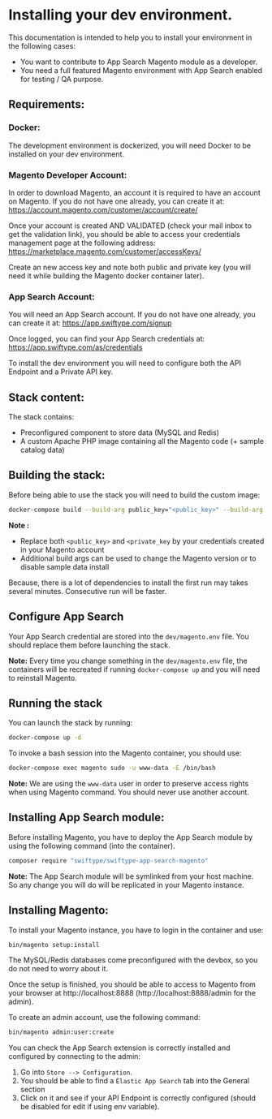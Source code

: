 # Installing your dev environment.

This documentation is intended to help you to install your environment in the following cases:
* You want to contribute to App Search Magento module as a developer.
* You need a full featured Magento environment with App Search enabled for testing / QA purpose.

## Requirements:

### Docker:

The development environment is dockerized, you will need Docker to be installed on your dev environment.

### Magento Developer Account:

In order to download Magento, an account it is required to have an account on Magento. If you do not have one already, you can create it at: https://account.magento.com/customer/account/create/

Once your account is created AND VALIDATED (check your mail inbox to get the validation link), you should be able to access your credentials management page at the following address: https://marketplace.magento.com/customer/accessKeys/

Create an new access key and note both public and private key (you will need it while building the Magento docker container later).

### App Search Account:

You will need an App Search account. If you do not have one already, you can create it at: https://app.swiftype.com/signup

Once logged, you can find your App Search credentials at: https://app.swiftype.com/as/credentials

To install the dev environment you will need to configure both the API Endpoint and a Private API key.

## Stack content:

The stack contains:
* Preconfigured component to store data (MySQL and Redis)
* A custom Apache PHP image containing all the Magento code (+ sample catalog data)

## Building the stack:

Before being able to use the stack you will need to build the custom image:

```bash
docker-compose build --build-arg public_key="<public_key>" --build-arg private_key="<private_key>"
```

**Note :**
* Replace both `<public_key>` and `<private_key` by your credentials created in your Magento account
* Additional build args can be used to change the Magento version or to disable sample data install

Because, there is a lot of dependencies to install the first run may takes several minutes. Consecutive run will be faster.

## Configure App Search

Your App Search credential are stored into the `dev/magento.env` file.
You should replace them before launching the stack.

**Note:** Every time you change something in the `dev/magento.env` file, the containers will be recreated if running `docker-compose up` and you will need to reinstall Magento.

## Running the stack

You can launch the stack by running:

```bash
docker-compose up -d
````

To invoke a bash session into the Magento container, you should use:

```bash
docker-compose exec magento sudo -u www-data -E /bin/bash
```

**Note:** We are using the `www-data` user in order to preserve access rights when using Magento command. You should never use another account.

## Installing App Search module:

Before installing Magento, you have to deploy the App Search module by using the following command (into the container).

```bash
composer require "swiftype/swiftype-app-search-magento"
```

**Note:** The App Search module will be symlinked from your host machine. So any change you will do will be replicated in your Magento instance.

## Installing Magento:

To install your Magento instance, you have to login in the container and use:

```bash
bin/magento setup:install
```

The MySQL/Redis databases come preconfigured with the devbox, so you do not need to worry about it.

Once the setup is finished, you should be able to access to Magento from your browser at http://localhost:8888 (http://localhost:8888/admin for the admin).

To create an admin account, use the following command:

```bash
bin/magento admin:user:create
```

You can check the App Search extension is correctly installed and configured by connecting to the admin:
1. Go into `Store --> Configuration`.
2. You should be able to find a `Èlastic App Search` tab into the General section
3. Click on it and see if your API Endpoint is correctly configured (should be disabled for edit if using env variable).
